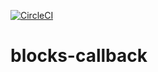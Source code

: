 [![CircleCI](https://circleci.com/gh/echsylon/blocks-callback.svg?style=shield)](https://circleci.com/gh/echsylon/blocks-callback)
# blocks-callback

